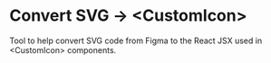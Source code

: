 # Convert SVG → &lt;CustomIcon&gt;

Tool to help convert SVG code from Figma to the React JSX used in &lt;CustomIcon&gt; components.
